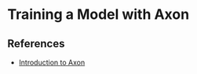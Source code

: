 # Training a Model with Axon


## References
- [Introduction to Axon](https://docs.wpilib.org/en/stable/docs/software/wpilib-tools/axon/introduction.html)
